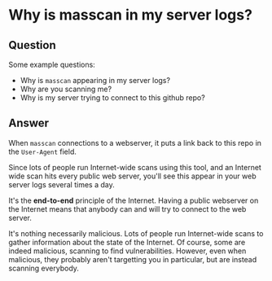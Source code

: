 # Why is masscan in my server logs?

## Question

Some example questions:
* Why is `masscan` appearing in my server logs?
* Why are you scanning me?
* Why is my server trying to connect to this github repo?

## Answer

When `masscan` connections to a webserver, it puts a link
back to this repo in the `User-Agent` field.

Since lots of people run Internet-wide scans using this tool,
and an Internet wide scan hits every public web server, you'll
see this appear in your web server logs several times a day.

It's the **end-to-end** principle of the Internet. Having a public
webserver on the Internet means that anybody can and will try to
connect to the web server.

It's nothing necessarily malicious. Lots of people run Internet-wide
scans to gather information about the state of the Internet. Of course,
some are indeed malicious, scanning to find vulnerabilities. However,
even when malicious, they probably aren't targetting you in particular,
but are instead scanning everybody.

